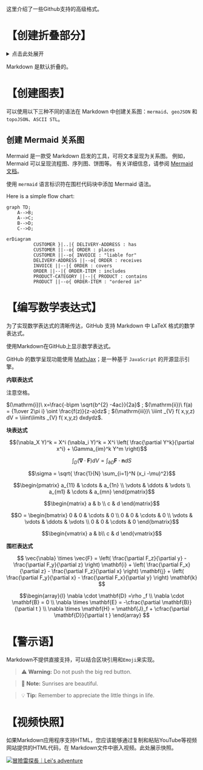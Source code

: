 这里介绍了一些Github支持的高级格式。

# 【创建折叠部分】

<details><summary>点击此处展开</summary>
<p>

#### We can hide anything, even code!

```ruby
require 'redcarpet'
markdown = Redcarpet.new("Hello World!")
puts markdown.to_html
```

</p>
</details>

Markdown 是默认折叠的。


# 【创建图表】

可以使用以下三种不同的语法在 Markdown 中创建关系图：`mermaid`、`geoJSON` 和 `topoJSON`、`ASCII STL`。

## 创建 Mermaid 关系图

Mermaid 是一款受 Markdown 启发的工具，可将文本呈现为关系图。 例如，Mermaid 可以呈现流程图、序列图、饼图等。 有关详细信息，请参阅 [Mermaid 文档](https://mermaid.js.org/config/Tutorials.html)。

使用 `mermaid` 语言标识符在围栏代码块中添加 Mermaid 语法。

Here is a simple flow chart:

```mermaid
graph TD;
    A-->B;
    A-->C;
    B-->D;
    C-->D;

```

```mermaid
erDiagram
          CUSTOMER }|..|{ DELIVERY-ADDRESS : has
          CUSTOMER ||--o{ ORDER : places
          CUSTOMER ||--o{ INVOICE : "liable for"
          DELIVERY-ADDRESS ||--o{ ORDER : receives
          INVOICE ||--|{ ORDER : covers
          ORDER ||--|{ ORDER-ITEM : includes
          PRODUCT-CATEGORY ||--|{ PRODUCT : contains
          PRODUCT ||--o{ ORDER-ITEM : "ordered in"

```

# 【编写数学表达式】

为了实现数学表达式的清晰传达，GitHub 支持 Markdown 中 LaTeX 格式的数学表达式。

使用Markdown在GitHub上显示数学表达式。

GitHub 的数学呈现功能使用 [MathJax](https://www.mathjax.org/)；是一种基于 `JavaScript` 的开源显示引擎。

**内联表达式**

注意空格。

$(\mathrm{i})\ x=\frac{-b\pm \sqrt{b^{2} -4ac}}{2a}$ ; $(\mathrm{ii})\ f(a) = {1\over 2\pi i} \oint \frac{f(z)}{z-a}dz$ ; $(\mathrm{iii})\ \iiint _{V} f( x,y,z) dV = \iiint\limits _{V} f( x,y,z) dxdydz$.

**块表达式**

$$(\nabla_X Y)^k = X^i (\nabla_i Y)^k =
           X^i \left( \frac{\partial Y^k}{\partial x^i} + \Gamma_{im}^k Y^m \right)$$

$$\int_D (\mathbf{\nabla} \cdot \mathbf{F})dV=\int_{\partial D} \mathbf{F}\cdot \mathbf{n}dS$$

$$\sigma = \sqrt{ \frac{1}{N} \sum_{i=1}^N (x_i -\mu)^2}$$

$$\begin{pmatrix}  
  a_{11} & \cdots & a_{1n} \\  
  \vdots & \ddots & \vdots \\  
  a_{m1} & \cdots & a_{mn}  
\end{pmatrix}$$

$$\begin{matrix}  
a & b \\ 
c & d  
\end{matrix}$$  

$$O = \begin{bmatrix}  
  0 & 0 & \cdots & 0 \\  
  0 & 0 & \cdots & 0 \\  
  \vdots & \vdots & \ddots & \vdots \\  
  0 & 0 & \cdots & 0  
\end{bmatrix}$$

$$\begin{vmatrix} 
a & b\\ 
c & d  
\end{vmatrix}$$

**围栏表达式**

```math

\vec{\nabla} \times \vec{F} =
            \left( \frac{\partial F_z}{\partial y} - \frac{\partial F_y}{\partial z} \right) \mathbf{i}
          + \left( \frac{\partial F_x}{\partial z} - \frac{\partial F_z}{\partial x} \right) \mathbf{j}
          + \left( \frac{\partial F_y}{\partial x} - \frac{\partial F_x}{\partial y} \right) \mathbf{k} 
  
```

```math
\begin{array}{l}  
  \nabla \cdot \mathbf{D} =\rho _f \\  
  \nabla \cdot \mathbf{B} = 0 \\  
  \nabla \times  \mathbf{E} = -\cfrac{\partial \mathbf{B}}{\partial t }  \\  
  \nabla \times  \mathbf{H} = \mathbf{J}_f +  \cfrac{\partial \mathbf{D}}{\partial t }   
\end{array} 
```

# 【警示语】
Markdown不提供直接支持，可以结合区块引用和`Emoji`来实现。

> :warning: **Warning:** Do not push the big red button.

> :memo: **Note:** Sunrises are beautiful.

> :bulb: **Tip:** Remember to appreciate the little things in life.

# 【视频快照】

如果Markdown应用程序支持HTML，您应该能够通过复制和粘贴YouTube等视频网站提供的HTML代码，在 Markdown文件中嵌入视频。此处展示快照。

[![冒險雷探長｜Lei's adventure](https://img.youtube.com/vi/Oo9uMA2FL6I/0.jpg)][1]

[1]: <https://www.youtube.com/watch?v=Oo9uMA2FL6I> "冒險雷探長"
